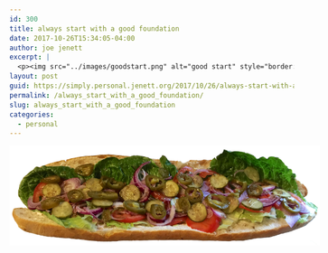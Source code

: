 ```yaml
---
id: 300
title: always start with a good foundation
date: 2017-10-26T15:34:05-04:00
author: joe jenett
excerpt: |
  <p><img src="../images/goodstart.png" alt="good start" style="border:none;max-width:236px" /></p>
layout: post
guid: https://simply.personal.jenett.org/2017/10/26/always-start-with-a-good-foundation/
permalink: /always_start_with_a_good_foundation/
slug: always_start_with_a_good_foundation
categories:
  - personal
---
```

<img src="../images/goodstart.png" alt="good start" style="border:none;max-width:550px" />